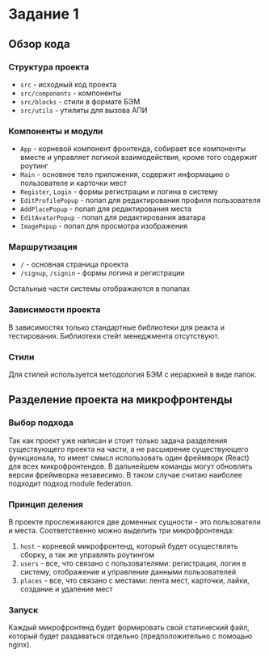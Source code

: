 # Задание 1

## Обзор кода

### Структура проекта

- `src` - исходный код проекта
- `src/components` - компоненты
- `src/blocks` - стили в формате БЭМ
- `src/utils` - утилиты для вызова АПИ

### Компоненты и модули

- `App` - корневой компонент фронтенда, собирает все компоненты вместе и управляет логикой взаимодействия, кроме того содержит роутинг
- `Main` - основное тело приложения, содержит информацию о пользователе и карточки мест
- `Register`, `Login` - формы регистрации и логина в систему 
- `EditProfilePopup` - попап для редактирования профиля пользователя 
- `AddPlacePopup` - попап для редактирования места 
- `EditAvatarPopup` - попап для редактирования аватара 
- `ImagePopup` - попап для просмотра изображения 

### Маршрутизация

- `/` - основная страница проекта
- `/signup`, `/signin` - формы логина и регистрации

Остальные части системы отображаются в попапах

### Зависимости проекта

В зависимостях только стандартные библиотеки для реакта и тестирования. Библиотеки стейт менеджмента отсутствуют.

### Стили

Для стилей используется методология БЭМ с иерархией в виде папок.

## Разделение проекта на микрофронтенды

### Выбор подхода

Так как проект уже написан и стоит только задача разделения существующего проекта на части, а не расширение существующего функционала, то имеет смысл использовать один фреймворк (React) для всех микрофронтендов. В дальнейшем команды могут обновлять версии фреймворка независимо. В таком случае считаю наиболее подходит подход module federation.

### Принцип деления

В проекте прослеживаются две доменных сущности - это пользователи и места. Соответственно можно выделить три микрофронтенда:

1. `host` - корневой микрофронтенд, который будет осуществлять сборку, а так же управлять роутингом
2. `users` - все, что связано с пользователями: регистрация, логин в систему, отображение и управление данными пользователей
3. `places` - все, что связано с местами: лента мест, карточки, лайки, создание и удаление мест

### Запуск

Каждый микрофронтенд будет формировать свой статический файл, который будет раздаваться отдельно (предположительно с помощью nginx).